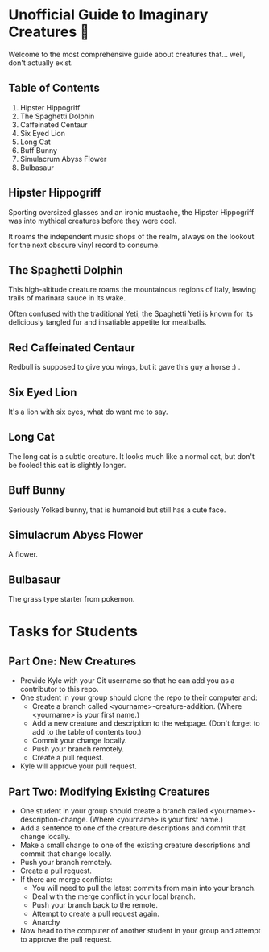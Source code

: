 # Unofficial Guide to Imaginary Creatures 🦄

Welcome to the most comprehensive guide about creatures that... well, don't actually exist. 

## Table of Contents

1. Hipster Hippogriff
2. The Spaghetti Dolphin
3. Caffeinated Centaur
4. Six Eyed Lion
5. Long Cat
6. Buff Bunny
7. Simulacrum Abyss Flower
8. Bulbasaur


## Hipster Hippogriff

Sporting oversized glasses and an ironic mustache, the Hipster Hippogriff was into mythical creatures before they were cool. 

It roams the independent music shops of the realm, always on the lookout for the next obscure vinyl record to consume.

## The Spaghetti Dolphin

This high-altitude creature roams the mountainous regions of Italy, leaving trails of marinara sauce in its wake. 

Often confused with the traditional Yeti, the Spaghetti Yeti is known for its deliciously tangled fur and insatiable appetite for meatballs.

## Red Caffeinated Centaur

Redbull is supposed to give you wings, but it gave this guy a horse :) .

## Six Eyed Lion

It's a lion with six eyes, what do want me to say.

## Long Cat

The long cat is a subtle creature. It looks much like a normal cat, but don't be fooled! this cat is slightly longer.

## Buff Bunny

Seriously Yolked bunny, that is humanoid but still has a cute face. 

## Simulacrum Abyss Flower

A flower.

## Bulbasaur

The grass type starter from pokemon.

# Tasks for Students

## Part One: New Creatures

* Provide Kyle with your Git username so that he can add you as a contributor to this repo.
* One student in your group should clone the repo to their computer and:
  * Create a branch called \<yourname\>-creature-addition. (Where \<yourname\> is your first name.)
  * Add a new creature and description to the webpage. (Don't forget to add to the table of contents too.)
  * Commit your change locally.
  * Push your branch remotely.
  * Create a pull request.
* Kyle will approve your pull request.

## Part Two: Modifying Existing Creatures

* One student in your group should create a branch called \<yourname\>-description-change. (Where \<yourname\> is your first name.)
* Add a sentence to one of the creature descriptions and commit that change locally.
* Make a small change to one of the existing creature descriptions and commit that change locally.
* Push your branch remotely.
* Create a pull request.
* If there are merge conflicts:
  * You will need to pull the latest commits from main into your branch.
  * Deal with the merge conflict in your local branch.
  * Push your branch back to the remote.
  * Attempt to create a pull request again.
  * Anarchy
* Now head to the computer of another student in your group and attempt to approve the pull request. 